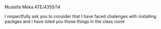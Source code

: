 Mustefa Meka ATE/4355/14

I respectfully ask you to consider that I have faced chalenges with installing packges  and i have toled you these things in the class room
